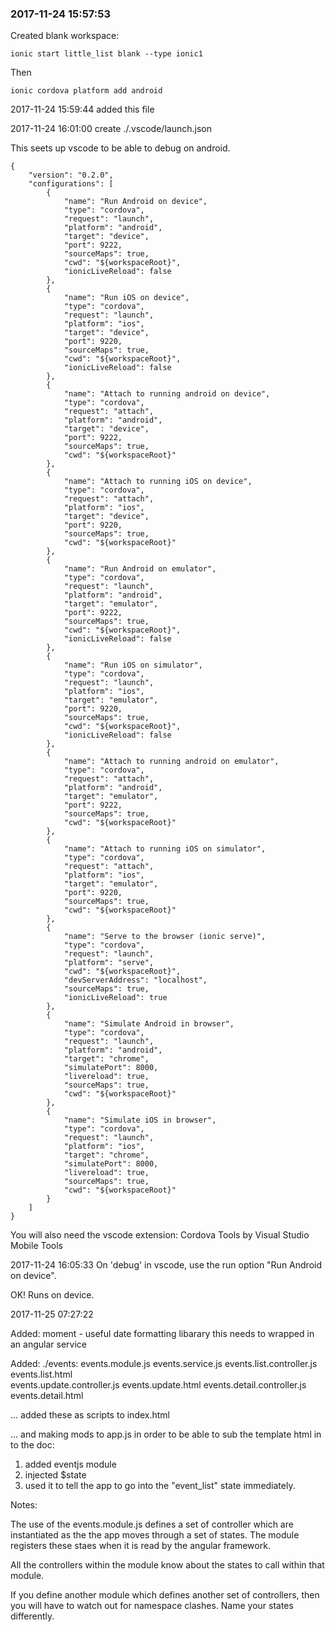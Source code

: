 ### 2017-11-24 15:57:53
Created blank workspace:

```
ionic start little_list blank --type ionic1
```

Then

```
ionic cordova platform add android
```

2017-11-24 15:59:44 added this file

2017-11-24 16:01:00 create ./.vscode/launch.json

This seets up vscode to be able to debug on android.


```
{
    "version": "0.2.0",
    "configurations": [
        {
            "name": "Run Android on device",
            "type": "cordova",
            "request": "launch",
            "platform": "android",
            "target": "device",
            "port": 9222,
            "sourceMaps": true,
            "cwd": "${workspaceRoot}",
            "ionicLiveReload": false
        },
        {
            "name": "Run iOS on device",
            "type": "cordova",
            "request": "launch",
            "platform": "ios",
            "target": "device",
            "port": 9220,
            "sourceMaps": true,
            "cwd": "${workspaceRoot}",
            "ionicLiveReload": false
        },
        {
            "name": "Attach to running android on device",
            "type": "cordova",
            "request": "attach",
            "platform": "android",
            "target": "device",
            "port": 9222,
            "sourceMaps": true,
            "cwd": "${workspaceRoot}"
        },
        {
            "name": "Attach to running iOS on device",
            "type": "cordova",
            "request": "attach",
            "platform": "ios",
            "target": "device",
            "port": 9220,
            "sourceMaps": true,
            "cwd": "${workspaceRoot}"
        },
        {
            "name": "Run Android on emulator",
            "type": "cordova",
            "request": "launch",
            "platform": "android",
            "target": "emulator",
            "port": 9222,
            "sourceMaps": true,
            "cwd": "${workspaceRoot}",
            "ionicLiveReload": false
        },
        {
            "name": "Run iOS on simulator",
            "type": "cordova",
            "request": "launch",
            "platform": "ios",
            "target": "emulator",
            "port": 9220,
            "sourceMaps": true,
            "cwd": "${workspaceRoot}",
            "ionicLiveReload": false
        },
        {
            "name": "Attach to running android on emulator",
            "type": "cordova",
            "request": "attach",
            "platform": "android",
            "target": "emulator",
            "port": 9222,
            "sourceMaps": true,
            "cwd": "${workspaceRoot}"
        },
        {
            "name": "Attach to running iOS on simulator",
            "type": "cordova",
            "request": "attach",
            "platform": "ios",
            "target": "emulator",
            "port": 9220,
            "sourceMaps": true,
            "cwd": "${workspaceRoot}"
        },
        {
            "name": "Serve to the browser (ionic serve)",
            "type": "cordova",
            "request": "launch",
            "platform": "serve",
            "cwd": "${workspaceRoot}",
            "devServerAddress": "localhost",
            "sourceMaps": true,
            "ionicLiveReload": true
        },
        {
            "name": "Simulate Android in browser",
            "type": "cordova",
            "request": "launch",
            "platform": "android",
            "target": "chrome",
            "simulatePort": 8000,
            "livereload": true,
            "sourceMaps": true,
            "cwd": "${workspaceRoot}"
        },
        {
            "name": "Simulate iOS in browser",
            "type": "cordova",
            "request": "launch",
            "platform": "ios",
            "target": "chrome",
            "simulatePort": 8000,
            "livereload": true,
            "sourceMaps": true,
            "cwd": "${workspaceRoot}"
        }
    ]
}
```
You will also need the vscode extension:
Cordova Tools by Visual Studio Mobile Tools

2017-11-24 16:05:33 On 'debug' in vscode, use the run option "Run Android on device".

OK! Runs on device.


2017-11-25 07:27:22

Added:
moment - useful date formatting libarary
this needs to wrapped in an angular service


Added: 
./events:
events.module.js 
events.service.js
events.list.controller.js	
events.list.html		
events.update.controller.js
events.update.html
events.detail.controller.js
events.detail.html

... added these as scripts to index.html

... and making mods to app.js in order to be able to sub the template html in to the doc:

1. added eventjs module
1. injected $state
1. used it to tell the app to go into the "event_list" state immediately.


Notes: 

The use of the events.module.js defines a set of controller which are instantiated as the the app moves through a set of states. The module registers these staes when it is read by the angular framework.

All the controllers within the module know about the states to call within that module. 

If you define another module which defines another set of controllers, then you will have to watch out for namespace clashes. Name your states differently.









